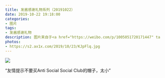 ```yaml
---
title: 发酱感谢礼物系列（20191022）
date: 2019-10-22 19:18:00
categories:
- 图片
tags:
- 发酱感谢礼物
description: 图片来自于<a href="https://weibo.com/p/1005051720171447" target="_blank">quanmmmmm</a><br/> “谢谢一番的帽子，好看又实用！现在家里已经有白色黑色红色绿色粉色蓝色灰色的肉色恐龙色的各种帽子乐！丰富！”
photos: 
- https://s2.ax1x.com/2019/10/23/KJpFlq.jpg
---
```


![](https://s2.ax1x.com/2019/10/23/KJpipn.jpg)

“友情提示不要买Anti Social Social Club的帽子，太小”
